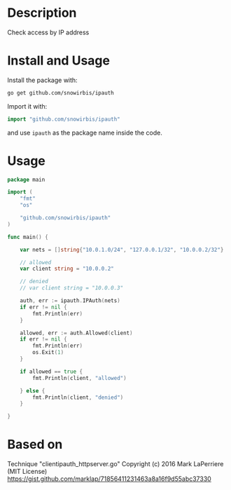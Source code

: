 # Description
Check access by IP address

# Install and Usage

Install the package with:

```bash
go get github.com/snowirbis/ipauth
```

Import it with:

```go
import "github.com/snowirbis/ipauth"
```

and use `ipauth` as the package name inside the code.

# Usage

```go
package main

import (
	"fmt"
	"os"

	"github.com/snowirbis/ipauth"
)

func main() {

	var nets = []string{"10.0.1.0/24", "127.0.0.1/32", "10.0.0.2/32"}

	// allowed
	var client string = "10.0.0.2"

	// denied
	// var client string = "10.0.0.3"

	auth, err := ipauth.IPAuth(nets)
	if err != nil {
		fmt.Println(err)
	}

	allowed, err := auth.Allowed(client)
	if err != nil {
		fmt.Println(err)
		os.Exit(1)
	}

	if allowed == true {
		fmt.Println(client, "allowed")

	} else {
		fmt.Println(client, "denied")
	}

}
```

# Based on 
Technique "clientipauth_httpserver.go" Copyright (c) 2016 Mark LaPerriere (MIT License)
https://gist.github.com/marklap/71856411231463a8a16f9d55abc37330
